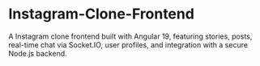 # Instagram-Clone-Frontend
A Instagram clone frontend built with Angular 19, featuring stories, posts, real-time chat via Socket.IO, user profiles, and integration with a secure Node.js backend.
